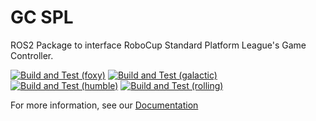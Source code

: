 # GC SPL

ROS2 Package to interface RoboCup Standard Platform League's Game Controller.

[![Build and Test (foxy)](https://github.com/ros-sports/gc_spl/actions/workflows/build_and_test_foxy.yaml/badge.svg?branch=foxy)](https://github.com/ros-sports/gc_spl/actions/workflows/build_and_test_foxy.yaml?query=branch:foxy)
[![Build and Test (galactic)](https://github.com/ros-sports/gc_spl/actions/workflows/build_and_test_galactic.yaml/badge.svg?branch=galactic)](https://github.com/ros-sports/gc_spl/actions/workflows/build_and_test_galactic.yaml?query=branch:galactic)
[![Build and Test (humble)](https://github.com/ros-sports/gc_spl/actions/workflows/build_and_test_humble.yaml/badge.svg?branch=humble)](https://github.com/ros-sports/gc_spl/actions/workflows/build_and_test_humble.yaml?query=branch:humble)
[![Build and Test (rolling)](https://github.com/ros-sports/gc_spl/actions/workflows/build_and_test_rolling.yaml/badge.svg?branch=rolling)](https://github.com/ros-sports/gc_spl/actions/workflows/build_and_test_rolling.yaml?query=branch:rolling)


For more information, see our [Documentation](https://gamecontroller-spl.readthedocs.io/)

